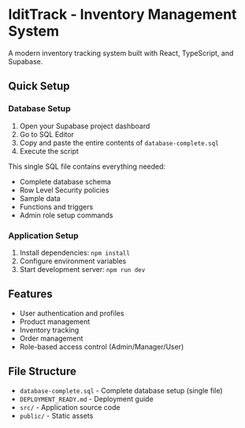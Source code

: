 # IditTrack - Inventory Management System

A modern inventory tracking system built with React, TypeScript, and Supabase.

## Quick Setup

### Database Setup
1. Open your Supabase project dashboard
2. Go to SQL Editor
3. Copy and paste the entire contents of `database-complete.sql`
4. Execute the script

This single SQL file contains everything needed:
- Complete database schema
- Row Level Security policies
- Sample data
- Functions and triggers
- Admin role setup commands

### Application Setup
1. Install dependencies: `npm install`
2. Configure environment variables
3. Start development server: `npm run dev`

## Features
- User authentication and profiles
- Product management
- Inventory tracking
- Order management
- Role-based access control (Admin/Manager/User)

## File Structure
- `database-complete.sql` - Complete database setup (single file)
- `DEPLOYMENT_READY.md` - Deployment guide
- `src/` - Application source code
- `public/` - Static assets
